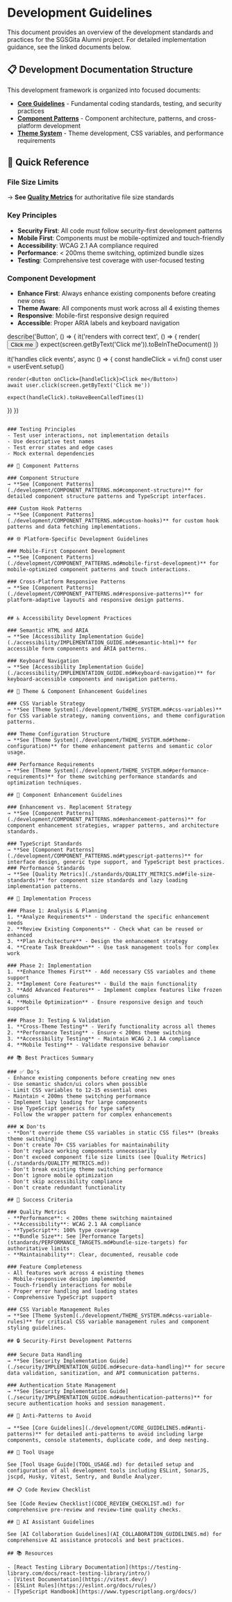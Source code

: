 # Development Guidelines

This document provides an overview of the development standards and practices for the SGSGita Alumni project. For detailed implementation guidance, see the linked documents below.

## 📋 Development Documentation Structure

This development framework is organized into focused documents:

- **[Core Guidelines](./development/CORE_GUIDELINES.md)** - Fundamental coding standards, testing, and security practices
- **[Component Patterns](./development/COMPONENT_PATTERNS.md)** - Component architecture, patterns, and cross-platform development
- **[Theme System](./development/THEME_SYSTEM.md)** - Theme development, CSS variables, and performance requirements

## 📏 Quick Reference

### File Size Limits
→ **See [Quality Metrics](./standards/QUALITY_METRICS.md#file-size-standards)** for authoritative file size standards

### Key Principles
- **Security First**: All code must follow security-first development patterns
- **Mobile First**: Components must be mobile-optimized and touch-friendly
- **Accessibility**: WCAG 2.1 AA compliance required
- **Performance**: < 200ms theme switching, optimized bundle sizes
- **Testing**: Comprehensive test coverage with user-focused testing

### Component Development
- **Enhance First**: Always enhance existing components before creating new ones
- **Theme Aware**: All components must work across all 4 existing themes
- **Responsive**: Mobile-first responsive design required
- **Accessible**: Proper ARIA labels and keyboard navigation

describe('Button', () => {
  it('renders with correct text', () => {
    render(<Button>Click me</Button>)
    expect(screen.getByText('Click me')).toBeInTheDocument()
  })

  it('handles click events', async () => {
    const handleClick = vi.fn()
    const user = userEvent.setup()

    render(<Button onClick={handleClick}>Click me</Button>)
    await user.click(screen.getByText('Click me'))

    expect(handleClick).toHaveBeenCalledTimes(1)
  })
})
```

### Testing Principles
- Test user interactions, not implementation details
- Use descriptive test names
- Test error states and edge cases
- Mock external dependencies

## 🎨 Component Patterns

### Component Structure
→ **See [Component Patterns](./development/COMPONENT_PATTERNS.md#component-structure)** for detailed component structure patterns and TypeScript interfaces.

### Custom Hook Patterns
→ **See [Component Patterns](./development/COMPONENT_PATTERNS.md#custom-hooks)** for custom hook patterns and data fetching implementations.

## 🌐 Platform-Specific Development Guidelines

### Mobile-First Component Development
→ **See [Component Patterns](./development/COMPONENT_PATTERNS.md#mobile-first-development)** for mobile-optimized component patterns and touch interactions.

### Cross-Platform Responsive Patterns
→ **See [Component Patterns](./development/COMPONENT_PATTERNS.md#responsive-patterns)** for platform-adaptive layouts and responsive design patterns.


## ♿ Accessibility Development Practices

### Semantic HTML and ARIA
→ **See [Accessibility Implementation Guide](./accessibility/IMPLEMENTATION_GUIDE.md#semantic-html)** for accessible form components and ARIA patterns.

### Keyboard Navigation
→ **See [Accessibility Implementation Guide](./accessibility/IMPLEMENTATION_GUIDE.md#keyboard-navigation)** for keyboard-accessible components and navigation patterns.

## 🎨 Theme & Component Enhancement Guidelines

### CSS Variable Strategy
→ **See [Theme System](./development/THEME_SYSTEM.md#css-variables)** for CSS variable strategy, naming conventions, and theme configuration patterns.

### Theme Configuration Structure
→ **See [Theme System](./development/THEME_SYSTEM.md#theme-configuration)** for theme enhancement patterns and semantic color usage.

### Performance Requirements
→ **See [Theme System](./development/THEME_SYSTEM.md#performance-requirements)** for theme switching performance standards and optimization techniques.

## 🧩 Component Enhancement Guidelines

### Enhancement vs. Replacement Strategy
→ **See [Component Patterns](./development/COMPONENT_PATTERNS.md#enhancement-patterns)** for component enhancement strategies, wrapper patterns, and architecture standards.

### TypeScript Standards
→ **See [Component Patterns](./development/COMPONENT_PATTERNS.md#typescript-patterns)** for interface design, generic type support, and TypeScript best practices.
### Performance Standards
→ **See [Quality Metrics](./standards/QUALITY_METRICS.md#file-size-standards)** for component size standards and lazy loading implementation patterns.

## 🔧 Implementation Process

### Phase 1: Analysis & Planning
1. **Analyze Requirements** - Understand the specific enhancement needs
2. **Review Existing Components** - Check what can be reused or enhanced
3. **Plan Architecture** - Design the enhancement strategy
4. **Create Task Breakdown** - Use task management tools for complex work

### Phase 2: Implementation
1. **Enhance Themes First** - Add necessary CSS variables and theme support
2. **Implement Core Features** - Build the main functionality
3. **Add Advanced Features** - Implement complex features like frozen columns
4. **Mobile Optimization** - Ensure responsive design and touch support

### Phase 3: Testing & Validation
1. **Cross-Theme Testing** - Verify functionality across all themes
2. **Performance Testing** - Ensure < 200ms theme switching
3. **Accessibility Testing** - Maintain WCAG 2.1 AA compliance
4. **Mobile Testing** - Validate responsive behavior

## 📚 Best Practices Summary

### ✅ Do's
- Enhance existing components before creating new ones
- Use semantic shadcn/ui colors when possible
- Limit CSS variables to 12-15 essential ones
- Maintain < 200ms theme switching performance
- Implement lazy loading for large components
- Use TypeScript generics for type safety
- Follow the wrapper pattern for complex enhancements

### ❌ Don'ts
- **Don't override theme CSS variables in static CSS files** (breaks theme switching)
- Don't create 70+ CSS variables for maintainability
- Don't replace working components unnecessarily
- Don't exceed component file size limits (see [Quality Metrics](./standards/QUALITY_METRICS.md))
- Don't break existing theme switching performance
- Don't ignore mobile optimization
- Don't skip accessibility compliance
- Don't create redundant functionality

## 🎯 Success Criteria

### Quality Metrics
- **Performance**: < 200ms theme switching maintained
- **Accessibility**: WCAG 2.1 AA compliance
- **TypeScript**: 100% type coverage
- **Bundle Size**: See [Performance Targets](standards/PERFORMANCE_TARGETS.md#bundle-size-targets) for authoritative limits
- **Maintainability**: Clear, documented, reusable code

### Feature Completeness
- All features work across 4 existing themes
- Mobile-responsive design implemented
- Touch-friendly interactions for mobile
- Proper error handling and loading states
- Comprehensive TypeScript support

### CSS Variable Management Rules
→ **See [Theme System](./development/THEME_SYSTEM.md#css-variable-rules)** for critical CSS variable management rules and component styling guidelines.

## 🔒 Security-First Development Patterns

### Secure Data Handling
→ **See [Security Implementation Guide](./security/IMPLEMENTATION_GUIDE.md#secure-data-handling)** for secure data validation, sanitization, and API communication patterns.

### Authentication State Management
→ **See [Security Implementation Guide](./security/IMPLEMENTATION_GUIDE.md#authentication-patterns)** for secure authentication hooks and session management.

## 🚫 Anti-Patterns to Avoid

→ **See [Core Guidelines](./development/CORE_GUIDELINES.md#anti-patterns)** for detailed anti-patterns to avoid including large components, console statements, duplicate code, and deep nesting.

## 🔧 Tool Usage

See [Tool Usage Guide](TOOL_USAGE.md) for detailed setup and configuration of all development tools including ESLint, SonarJS, jscpd, Husky, Vitest, Sentry, and Bundle Analyzer.

## 📋 Code Review Checklist

See [Code Review Checklist](CODE_REVIEW_CHECKLIST.md) for comprehensive pre-review and review-time quality checks.

## 🤖 AI Assistant Guidelines

See [AI Collaboration Guidelines](AI_COLLABORATION_GUIDELINES.md) for comprehensive AI assistance protocols and best practices.

## 📚 Resources

- [React Testing Library Documentation](https://testing-library.com/docs/react-testing-library/intro/)
- [Vitest Documentation](https://vitest.dev/)
- [ESLint Rules](https://eslint.org/docs/rules/)
- [TypeScript Handbook](https://www.typescriptlang.org/docs/)
